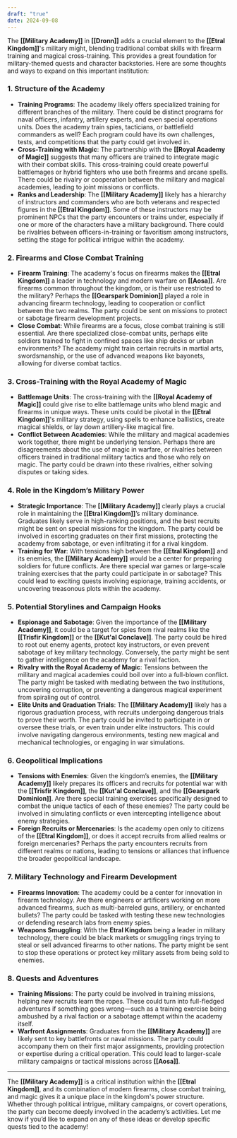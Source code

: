 ```yaml
---
draft: "true"
date: 2024-09-08
---
```

The **[[Military Academy]]** in **[[Dronn]]** adds a crucial element to the **[[Etral Kingdom]]**'s military might, blending traditional combat skills with firearm training and magical cross-training. This provides a great foundation for military-themed quests and character backstories. Here are some thoughts and ways to expand on this important institution:

### 1. **Structure of the Academy**
   - **Training Programs**: The academy likely offers specialized training for different branches of the military. There could be distinct programs for naval officers, infantry, artillery experts, and even special operations units. Does the academy train spies, tacticians, or battlefield commanders as well? Each program could have its own challenges, tests, and competitions that the party could get involved in.
   - **Cross-Training with Magic**: The partnership with the **[[Royal Academy of Magic]]** suggests that many officers are trained to integrate magic with their combat skills. This cross-training could create powerful battlemages or hybrid fighters who use both firearms and arcane spells. There could be rivalry or cooperation between the military and magical academies, leading to joint missions or conflicts.
   - **Ranks and Leadership**: The **[[Military Academy]]** likely has a hierarchy of instructors and commanders who are both veterans and respected figures in the **[[Etral Kingdom]]**. Some of these instructors may be prominent NPCs that the party encounters or trains under, especially if one or more of the characters have a military background. There could be rivalries between officers-in-training or favoritism among instructors, setting the stage for political intrigue within the academy.

### 2. **Firearms and Close Combat Training**
   - **Firearm Training**: The academy's focus on firearms makes the **[[Etral Kingdom]]** a leader in technology and modern warfare on **[[Aosa]]**. Are firearms common throughout the kingdom, or is their use restricted to the military? Perhaps the **[[Gearspark Dominion]]** played a role in advancing firearm technology, leading to cooperation or conflict between the two realms. The party could be sent on missions to protect or sabotage firearm development projects.
   - **Close Combat**: While firearms are a focus, close combat training is still essential. Are there specialized close-combat units, perhaps elite soldiers trained to fight in confined spaces like ship decks or urban environments? The academy might train certain recruits in martial arts, swordsmanship, or the use of advanced weapons like bayonets, allowing for diverse combat tactics.

### 3. **Cross-Training with the Royal Academy of Magic**
   - **Battlemage Units**: The cross-training with the **[[Royal Academy of Magic]]** could give rise to elite battlemage units who blend magic and firearms in unique ways. These units could be pivotal in the **[[Etral Kingdom]]**'s military strategy, using spells to enhance ballistics, create magical shields, or lay down artillery-like magical fire.
   - **Conflict Between Academies**: While the military and magical academies work together, there might be underlying tension. Perhaps there are disagreements about the use of magic in warfare, or rivalries between officers trained in traditional military tactics and those who rely on magic. The party could be drawn into these rivalries, either solving disputes or taking sides.

### 4. **Role in the Kingdom’s Military Power**
   - **Strategic Importance**: The **[[Military Academy]]** clearly plays a crucial role in maintaining the **[[Etral Kingdom]]**’s military dominance. Graduates likely serve in high-ranking positions, and the best recruits might be sent on special missions for the kingdom. The party could be involved in escorting graduates on their first missions, protecting the academy from sabotage, or even infiltrating it for a rival kingdom.
   - **Training for War**: With tensions high between the **[[Etral Kingdom]]** and its enemies, the **[[Military Academy]]** would be a center for preparing soldiers for future conflicts. Are there special war games or large-scale training exercises that the party could participate in or sabotage? This could lead to exciting quests involving espionage, training accidents, or uncovering treasonous plots within the academy.

### 5. **Potential Storylines and Campaign Hooks**
   - **Espionage and Sabotage**: Given the importance of the **[[Military Academy]]**, it could be a target for spies from rival realms like the **[[Trisfir Kingdom]]** or the **[[Kut'al Conclave]]**. The party could be hired to root out enemy agents, protect key instructors, or even prevent sabotage of key military technology. Conversely, the party might be sent to gather intelligence on the academy for a rival faction.
   - **Rivalry with the Royal Academy of Magic**: Tensions between the military and magical academies could boil over into a full-blown conflict. The party might be tasked with mediating between the two institutions, uncovering corruption, or preventing a dangerous magical experiment from spiraling out of control.
   - **Elite Units and Graduation Trials**: The **[[Military Academy]]** likely has a rigorous graduation process, with recruits undergoing dangerous trials to prove their worth. The party could be invited to participate in or oversee these trials, or even train under elite instructors. This could involve navigating dangerous environments, testing new magical and mechanical technologies, or engaging in war simulations.

### 6. **Geopolitical Implications**
   - **Tensions with Enemies**: Given the kingdom’s enemies, the **[[Military Academy]]** likely prepares its officers and recruits for potential war with the **[[Trisfir Kingdom]]**, the **[[Kut'al Conclave]]**, and the **[[Gearspark Dominion]]**. Are there special training exercises specifically designed to combat the unique tactics of each of these enemies? The party could be involved in simulating conflicts or even intercepting intelligence about enemy strategies.
   - **Foreign Recruits or Mercenaries**: Is the academy open only to citizens of the **[[Etral Kingdom]]**, or does it accept recruits from allied realms or foreign mercenaries? Perhaps the party encounters recruits from different realms or nations, leading to tensions or alliances that influence the broader geopolitical landscape.

### 7. **Military Technology and Firearm Development**
   - **Firearms Innovation**: The academy could be a center for innovation in firearm technology. Are there engineers or artificers working on more advanced firearms, such as multi-barreled guns, artillery, or enchanted bullets? The party could be tasked with testing these new technologies or defending research labs from enemy spies.
   - **Weapons Smuggling**: With the **Etral Kingdom** being a leader in military technology, there could be black markets or smuggling rings trying to steal or sell advanced firearms to other nations. The party might be sent to stop these operations or protect key military assets from being sold to enemies.

### 8. **Quests and Adventures**
   - **Training Missions**: The party could be involved in training missions, helping new recruits learn the ropes. These could turn into full-fledged adventures if something goes wrong—such as a training exercise being ambushed by a rival faction or a sabotage attempt within the academy itself.
   - **Warfront Assignments**: Graduates from the **[[Military Academy]]** are likely sent to key battlefronts or naval missions. The party could accompany them on their first major assignments, providing protection or expertise during a critical operation. This could lead to larger-scale military campaigns or tactical missions across **[[Aosa]]**.

---

The **[[Military Academy]]** is a critical institution within the **[[Etral Kingdom]]**, and its combination of modern firearms, close combat training, and magic gives it a unique place in the kingdom's power structure. Whether through political intrigue, military campaigns, or covert operations, the party can become deeply involved in the academy’s activities. Let me know if you’d like to expand on any of these ideas or develop specific quests tied to the academy!